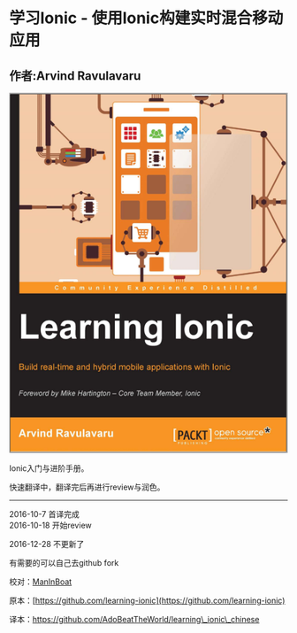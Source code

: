 # 学习Ionic - 使用Ionic构建实时混合移动应用

## 作者:Arvind Ravulavaru

![Cover](imgs/cover.png "cover")

Ionic入门与进阶手册。

快速翻译中，翻译完后再进行review与润色。

---

2016-10-7       首译完成  
2016-10-18      开始review

2016-12-28   不更新了

有需要的可以自己去github fork

校对：[ManInBoat](https://github.com/ManInBoat)

原本：[https://github.com/learning-ionic](https://github.com/learning-ionic)

译本：https://github.com/AdoBeatTheWorld/learning\_ionic\_chinese

